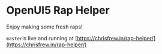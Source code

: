 # OpenUI5 Rap Helper

Enjoy making some fresh raps!

`master`is live and running at [https://chrisfrew.in/rap-helper/](https://chrisfrew.in/rap-helper/)